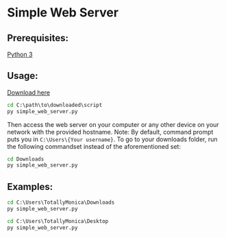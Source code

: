 # Simple Web Server

## Prerequisites:
[Python 3](https://www.python.org/downloads/)

## Usage:

[Download here](blob:https://github.com/573f68f1-7141-469d-bd29-a06c365a96a5)

```bat
cd C:\path\to\downloaded\script
py simple_web_server.py
```

Then access the web server on your computer or any other device on your network with the provided hostname.
Note: By default, command prompt puts you in `C:\Users\{Your username}`. To go to your downloads folder, run the following commandset instead of the aforementioned set:

```bat
cd Downloads
py simple_web_server.py
```

## Examples:

```bat
cd C:\Users\TotallyMonica\Downloads
py simple_web_server.py
```

```bat
cd C:\Users\TotallyMonica\Desktop
py simple_web_server.py
```
